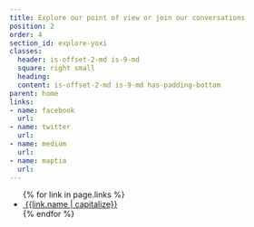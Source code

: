 ```yaml
---
title: Explore our point of view or join our conversations
position: 2
order: 4
section_id: explore-yoxi
classes:
  header: is-offset-2-md is-9-md
  square: right small
  heading: 
  content: is-offset-2-md is-9-md has-padding-bottom
parent: home
links:
- name: facebook
  url: 
- name: twitter
  url: 
- name: medium
  url: 
- name: maptia
  url: 
---
```


<ul class="is-unstyled has-padding-top-medium is-marginless">
	{% for link in page.links %}
		<li><a href="link.url" class="btn btn-outline"><i class="fa fa-fw fa-{{link.name|downcase}}"></i>&nbsp;{{link.name | capitalize}}</a></li>
	{% endfor %}
</ul>
